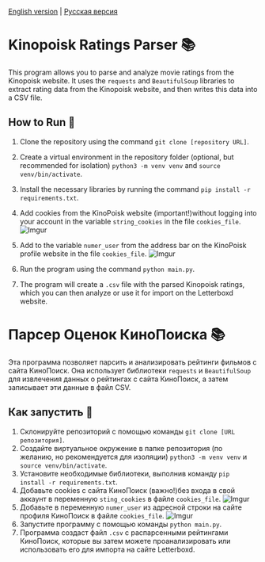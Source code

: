 [English version](#kinopoisk-ratings-parser-) | [Русская версия](#парсер-оценок-кинопоиска-)


# Kinopoisk Ratings Parser 📚

This program allows you to parse and analyze movie ratings from the Kinopoisk website. It uses the `requests` and `BeautifulSoup` libraries to extract rating data from the Kinopoisk website, and then writes this data into a CSV file.

## How to Run 🚀

1. Clone the repository using the command `git clone [repository URL]`.
2. Create a virtual environment in the repository folder (optional, but recommended for isolation) `python3 -m venv venv` and `source venv/bin/activate`.
3. Install the necessary libraries by running the command `pip install -r requirements.txt`.
4. Add cookies from the KinoPoisk website (important!)without logging into your account in the variable `string_cookies` in the file `cookies_file`.
![Imgur](https://i.imgur.com/ZCSvcFW.png)

5. Add to the variable `numer_user` from the address bar on the KinoPoisk profile website in the file `cookies_file`.
![Imgur](https://i.imgur.com/sVP2aRq.png)
6. Run the program using the command `python main.py`.
7. The program will create a `.csv` file with the parsed Kinopoisk ratings, which you can then analyze or use it for import on the Letterboxd website.

# Парсер Оценок КиноПоиска 📚

Эта программа позволяет парсить и анализировать рейтинги фильмов с сайта КиноПоиск. Она использует библиотеки `requests` и `BeautifulSoup` для извлечения данных о рейтингах с сайта КиноПоиск, а затем записывает эти данные в файл CSV.

## Как запустить 🚀

1. Склонируйте репозиторий с помощью команды `git clone [URL репозитория]`.
2. Создайте виртуальное окружение в папке репозитория (по желанию, но рекомендуется для изоляции) `python3 -m venv venv` и `source venv/bin/activate`.
3. Установите необходимые библиотеки, выполнив команду `pip install -r requirements.txt`.
4. Добавьте cookies с сайта КиноПоиск (важно!)без входа в свой аккаунт в переменную `sting_cookies` в файле `cookies_file`.
![Imgur](https://i.imgur.com/ZCSvcFW.png)
5. Добавьте в переменную `numer_user` из адресной строки на сайте профиля КиноПоиск  в файле `cookies_file`.
![Imgur](https://i.imgur.com/sVP2aRq.png)
6. Запустите программу с помощью команды `python main.py`.
7. Программа создаст файл `.csv` с распарсенными рейтингами КиноПоиск, которые вы затем можете проанализировать или использовать его для импорта на сайте Letterboxd.

